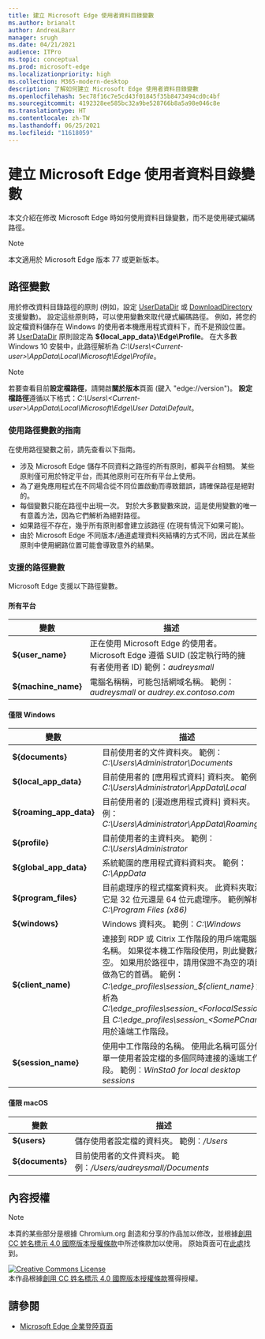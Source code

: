 ```yaml
---
title: 建立 Microsoft Edge 使用者資料目錄變數
ms.author: brianalt
author: AndreaLBarr
manager: srugh
ms.date: 04/21/2021
audience: ITPro
ms.topic: conceptual
ms.prod: microsoft-edge
ms.localizationpriority: high
ms.collection: M365-modern-desktop
description: 了解如何建立 Microsoft Edge 使用者資料目錄變數
ms.openlocfilehash: 5ec78f16c7e5cd43f01845f35b8473494cd0c4bf
ms.sourcegitcommit: 4192328ee585bc32a9be528766b8a5a98e046c8e
ms.translationtype: HT
ms.contentlocale: zh-TW
ms.lasthandoff: 06/25/2021
ms.locfileid: "11618059"
---
```

# <a name="create-microsoft-edge-user-data-directory-variables"></a>建立 Microsoft Edge 使用者資料目錄變數

本文介紹在修改 Microsoft Edge 時如何使用資料目錄變數，而不是使用硬式編碼路徑。

>[!NOTE]
>本文適用於 Microsoft Edge 版本 77 或更新版本。
## <a name="path-variables"></a>路徑變數

用於修改資料目錄路徑的原則 (例如，設定 [UserDataDir](microsoft-edge-policies.md#userdatadir) 或 [DownloadDirectory](microsoft-edge-policies.md#downloaddirectory) 支援變數)。 設定這些原則時，可以使用變數來取代硬式編碼路徑。 例如，將您的設定檔資料儲存在 Windows 的使用者本機應用程式資料下，而不是預設位置。 將 [UserDataDir](microsoft-edge-policies.md#userdatadir) 原則設定為 **${local_app_data}\Edge\Profile**。 在大多數 Windows 10 安裝中，此路徑解析為 *C:\Users\\&lt;Current-user&gt;\AppData\Local\Microsoft\Edge\Profile*。

>[!NOTE]
>若要查看目前**設定檔路徑**，請開啟**關於版本**頁面 (鍵入 "edge://version")。 **設定檔路徑**遵循以下格式：*C:\Users\\&lt;Current-user&gt;\AppData\Local\Microsoft\Edge\User Data\Default*。

### <a name="guidance-for-using-path-variables"></a>使用路徑變數的指南

在使用路徑變數之前，請先查看以下指南。

- 涉及 Microsoft Edge 儲存不同資料之路徑的所有原則，都與平台相關。 某些原則僅可用於特定平台，而其他原則可在所有平台上使用。
- 為了避免應用程式在不同場合從不同位置啟動而導致錯誤，請確保路徑是絕對的。
- 每個變數只能在路徑中出現一次。 對於大多數變數來說，這是使用變數的唯一有意義方法，因為它們解析為絕對路徑。
- 如果路徑不存在，幾乎所有原則都會建立該路徑 (在現有情況下如果可能)。
- 由於 Microsoft Edge 不同版本/通道處理資料夾結構的方式不同，因此在某些原則中使用網路位置可能會導致意外的結果。

### <a name="supported-path-variables"></a>支援的路徑變數

Microsoft Edge 支援以下路徑變數。

#### <a name="all-platforms"></a>所有平台

| 變數 | 描述 |
| --- | --- |
| **${user_name}** | 正在使用 Microsoft Edge 的使用者。 Microsoft Edge 遵循 SUID (設定執行時的擁有者使用者 ID) 範例：*audreysmall* |
| **${machine_name}** | 電腦名稱稱，可能包括網域名稱。 範例：*audreysmall* or *audrey.ex.contoso.com* |

#### <a name="windows-only"></a>僅限 Windows

| 變數 | 描述 |
| --- | --- |
| **${documents}** | 目前使用者的文件資料夾。 範例：*C:\Users\Administrator\Documents* |
|**${local_app_data}** | 目前使用者的 [應用程式資料] 資料夾。 範例：*C:\Users\Administrator\AppData\Local* |
|**${roaming_app_data}** | 目前使用者的 [漫遊應用程式資料] 資料夾。 範例：*C:\Users\Administrator\AppData\Roaming* |
| **${profile}** | 目前使用者的主資料夾。 範例：*C:\Users\Administrator* |
| **${global_app_data}** | 系統範圍的應用程式資料資料夾。 範例：*C:\AppData* |
| **${program_files}** | 目前處理序的程式檔案資料夾。 此資料夾取決於它是 32 位元還是 64 位元處理序。 範例解析：*C:\Program Files (x86)* |
| **${windows}** | Windows 資料夾。 範例：*C:\Windows* |
| **${client_name)** | 連接到 RDP 或 Citrix 工作階段的用戶端電腦的名稱。 如果從本機工作階段使用，則此變數為空。 如果用於路徑中，請用保證不為空的項目來做為它的首碼。 範例：*C:\edge_profiles\session_${client_name}* 解析為 *C:\edge_profiles\session_&lt;ForlocalSessions&gt;* 且 *C:\edge_profiles\session_&lt;SomePCname&gt;* 用於遠端工作階段。 |
| **${session_name}** | 使用中工作階段的名稱。 使用此名稱可區分使用單一使用者設定檔的多個同時連接的遠端工作階段。 範例：*WinSta0 for local desktop sessions* |

#### <a name="macos-only"></a>僅限 macOS

| 變數 | 描述 |
| --- | --- |
| **${users}** | 儲存使用者設定檔的資料夾。 範例：*/Users* |
| **${documents}** | 目前使用者的文件資料夾。 範例：*/Users/audreysmall/Documents* |

## <a name="content-license"></a>內容授權

>[!NOTE]
>本頁的某些部分是根據 Chromium.org 創造和分享的作品加以修改，並根據[創用 CC 姓名標示 4.0 國際版本授權條款](http://creativecommons.org/licenses/by/4.0/)中所述條款加以使用。 原始頁面可在[此處](https://www.chromium.org/administrators/policy-list-3/user-data-directory-variables)找到。
  
<a rel="license" href="http://creativecommons.org/licenses/by/4.0/"><img alt="Creative Commons License" style="border-width:0" src="https://i.creativecommons.org/l/by/4.0/88x31.png" /></a><br/>本作品根據<a rel="license" href="http://creativecommons.org/licenses/by/4.0/">創用 CC 姓名標示 4.0 國際版本授權條款</a>獲得授權。
## <a name="see-also"></a>請參閱

- [Microsoft Edge 企業登陸頁面](https://aka.ms/EdgeEnterprise)